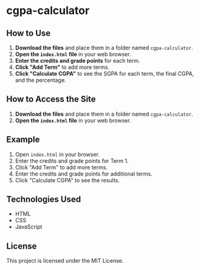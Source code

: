# cgpa-calculator

## How to Use

1. **Download the files** and place them in a folder named `cgpa-calculator`.
2. **Open the `index.html` file** in your web browser.
3. **Enter the credits and grade points** for each term.
4. **Click "Add Term"** to add more terms.
5. **Click "Calculate CGPA"** to see the SGPA for each term, the final CGPA, and the percentage.

## How to Access the Site

1. **Download the files** and place them in a folder named `cgpa-calculator`.
2. **Open the `index.html` file** in your web browser.

## Example

1. Open `index.html` in your browser.
2. Enter the credits and grade points for Term 1.
3. Click "Add Term" to add more terms.
4. Enter the credits and grade points for additional terms.
5. Click "Calculate CGPA" to see the results.

## Technologies Used

- HTML
- CSS
- JavaScript

## License

This project is licensed under the MIT License.
